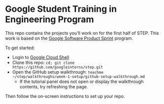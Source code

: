 # Google Student Training in Engineering Program

This repo contains the projects you'll work on for the first half of STEP. This
work is based on the
[Google Software Product Sprint](https://g.co/softwareproductsprint) program.

To get started:

-   Login to
    [Google Cloud Shell](https://ssh.cloud.google.com/cloudshell/editor)
-   Clone this repo: `cd; git clone https://github.com/googleinterns/step.git`
-   Open the GitHub setup walkthrough: `teachme
    ~/step/walkthroughs/week-1-setup/github-setup-walkthrough.md`
    -   If the tutorial panel does not open or display the walkthrough contents,
        try refreshing the page.

Then follow the on-screen instructions to set up your repo.
